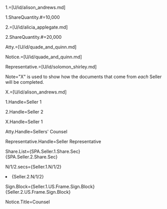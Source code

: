 1.=[U/id/alison_andrews.md]

1.ShareQuantity.#=10,000

2.=[U/id/alicia_applegate.md]

2.ShareQuantity.#=20,000

Atty.=[U/id/quade_and_quinn.md]

Notice.=[U/id/quade_and_quinn.md]

Representative.=[U/id/solomon_shirley.md]

Note="X" is used to show how the documents that come from <i>each</i> Seller will be completed.
  
X.=[U/id/alison_andrews.md]

1.Handle=Seller 1

2.Handle=Seller 2

X.Handle=Seller 1

Atty.Handle=Sellers' Counsel

Representative.Handle=Seller Representative

Share.List={SPA.Seller.1.Share.Sec}<br>{SPA.Seller.2.Share.Sec}

N/1/2.secs={Seller.1.N/1/2}<li>{Seller.2.N/1/2}

Sign.Block={Seller.1.US.Frame.Sign.Block}<br>{Seller.2.US.Frame.Sign.Block}

Notice.Title=Counsel